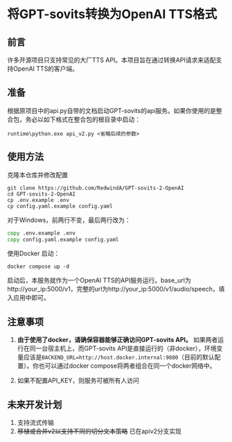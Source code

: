# 将GPT-sovits转换为OpenAI TTS格式

## 前言

许多开源项目只支持常见的大厂TTS API。本项目旨在通过转换API请求来适配支持OpenAI TTS的客户端。

## 准备

根据原项目中的api.py自带的文档启动GPT-sovits的api服务。如果你使用的是整合包，务必以如下格式在整合包的根目录中启动：

```shell
runtime\python.exe api_v2.py <省略后续的参数>
```

## 使用方法

克隆本仓库并修改配置

```Linux shell
git clone https://github.com/RedwindA/GPT-sovits-2-OpenAI
cd GPT-sovits-2-OpenAI
cp .env.example .env
cp config.yaml.example config.yaml
```

对于Windows，前两行不变，最后两行改为：

```cmd
copy .env.example .env
copy config.yaml.example config.yaml
```

使用Docker 启动：

```shell
docker compose up -d
```

启动后，本服务就作为一个OpenAI TTS的API服务运行。base_url为http://your_ip:5000/v1，完整的url为http://your_ip:5000/v1/audio/speech，填入应用中即可。

## 注意事项

1. **由于使用了docker，请确保容器能够正确访问GPT-sovits API。**
如果两者运行在同一台宿主机上，而GPT-sovits API是直接运行的（非docker），环境变量应该是`BACKEND_URL=http://host.docker.internal:9880`（目前的默认配置）。你也可以通过docker compose将两者组合在同一个docker网络中。

2. 如果不配置API_KEY，则服务可被所有人访问

## 未来开发计划

1. 支持流式传输
2. ~~移植或合并v2以支持不同的切分文本策略~~ 已在apiv2分支实现